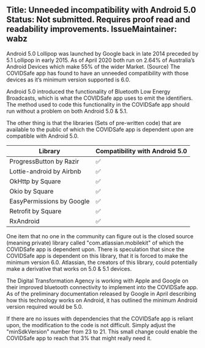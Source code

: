 Title: Unneeded incompatibility with Android 5.0
Status: Not submitted. Requires proof read and readability improvements.
IssueMaintainer: wabz 
---

Android 5.0 Lollipop was launched by Google back in late 2014 preceded by 5.1 Lollipop in early 2015. As of April 2020 both run on 2.64% of Australia’s Android Devices which make 55% of the wider Market. (Source) The COVIDSafe app has found to have an unneeded compatibility with those devices as it’s minimum version supported is 6.0.


Android 5.0 introduced the functionality of Bluetooth Low Energy Broadcasts, which is what the COVIDSafe app uses to emit the identifiers. The method used to code this functionality in the COVIDSafe app should run without a problem on both Android 5.0 & 5.1.



The other thing is that the libraries (Sets of pre-written code) that are available to the public of which the COVIDSafe app is dependent upon are compatible with Android 5.0.

Library | Compatibility with Android 5.0
--- | ---
ProgressButton by Razir | ✅
Lottie-android by Airbnb | ✅
OkHttp by Square | ✅
Okio by Square | ✅
EasyPermissions by Google | ✅
Retrofit by Square | ✅
RxAndroid | ✅

One item that no one in the community can figure out is the closed source (meaning private) library called "com.atlassian.mobilekit" of which the COVIDSafe app is dependent upon. There is speculation that since the COVIDSafe app is dependent on this library, that it is forced to make the minimum version 6.0. 
Atlassian, the creators of this library, could potentially make a derivative that works on 5.0 & 5.1 devices.

The Digital Transformation Agency is working with Apple and Google on their improved bluetooth connectivity to implement into the COVIDSafe app. As of the preliminary documentation released by Google in April describing how this technology works on Android, it has outlined the minimum Android version required would be 5.0.

If there are no issues with dependencies that the COVIDSafe app is reliant upon, the modification to the code is not difficult. Simply adjust the "minSdkVersion" number from 23 to 21. 
This small change could enable the COVIDSafe app to reach that 3% that might really need it.
